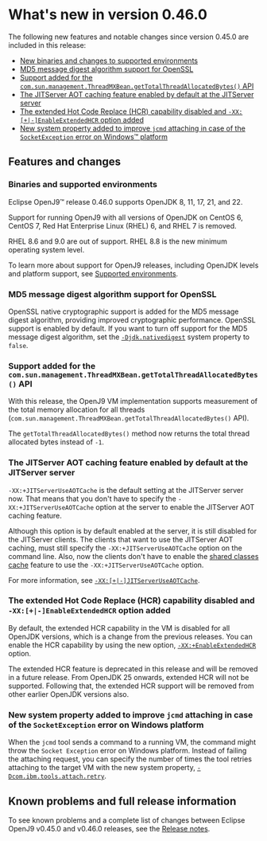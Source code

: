 <!--
* Copyright (c) 2017, 2024 IBM Corp. and others
*
* This program and the accompanying materials are made
* available under the terms of the Eclipse Public License 2.0
* which accompanies this distribution and is available at
* https://www.eclipse.org/legal/epl-2.0/ or the Apache
* License, Version 2.0 which accompanies this distribution and
* is available at https://www.apache.org/licenses/LICENSE-2.0.
*
* This Source Code may also be made available under the
* following Secondary Licenses when the conditions for such
* availability set forth in the Eclipse Public License, v. 2.0
* are satisfied: GNU General Public License, version 2 with
* the GNU Classpath Exception [1] and GNU General Public
* License, version 2 with the OpenJDK Assembly Exception [2].
*
* [1] https://www.gnu.org/software/classpath/license.html
* [2] https://openjdk.org/legal/assembly-exception.html
*
* SPDX-License-Identifier: EPL-2.0 OR Apache-2.0 OR GPL-2.0-only WITH Classpath-exception-2.0 OR GPL-2.0-only WITH OpenJDK-assembly-exception-1.0
-->

# What's new in version 0.46.0

The following new features and notable changes since version 0.45.0 are included in this release:

- [New binaries and changes to supported environments](#binaries-and-supported-environments)
- [MD5 message digest algorithm support for OpenSSL](#md5-message-digest-algorithm-support-for-openssl)
- [Support added for the `com.sun.management.ThreadMXBean.getTotalThreadAllocatedBytes()` API](#support-added-for-the-comsunmanagementthreadmxbeangettotalthreadallocatedbytes-api)
- [The JITServer AOT caching feature enabled by default at the JITServer server](#the-jitserver-aot-caching-feature-enabled-by-default-at-the-jitserver-server)
- [The extended Hot Code Replace (HCR) capability disabled and `-XX:[+|-]EnableExtendedHCR` option added](#the-extended-hot-code-replace-hcr-capability-disabled-and-xx-enableextendedhcr-option-added)
- [New system property added to improve `jcmd` attaching in case of the `SocketException` error on Windows&trade; platform](#new-system-property-added-to-improve-jcmd-attaching-in-case-of-the-socketexception-error-on-windows-platform)

## Features and changes

### Binaries and supported environments

Eclipse OpenJ9&trade; release 0.46.0 supports OpenJDK 8, 11, 17, 21, and 22.

Support for running OpenJ9 with all versions of OpenJDK on CentOS 6, CentOS 7, Red Hat Enterprise Linux (RHEL) 6, and RHEL 7 is removed.

RHEL 8.6 and 9.0 are out of support. RHEL 8.8 is the new minimum operating system level.

To learn more about support for OpenJ9 releases, including OpenJDK levels and platform support, see [Supported environments](openj9_support.md).

### MD5 message digest algorithm support for OpenSSL

OpenSSL native cryptographic support is added for the MD5 message digest algorithm, providing improved cryptographic performance. OpenSSL support is enabled by default. If you want to turn off support for the MD5 message digest algorithm, set the [`-Djdk.nativedigest`](djdknativedigest.md) system property to `false`.

### Support added for the `com.sun.management.ThreadMXBean.getTotalThreadAllocatedBytes()` API

With this release, the OpenJ9 VM implementation supports measurement of the total memory allocation for all threads (`com.sun.management.ThreadMXBean.getTotalThreadAllocatedBytes()` API).

The `getTotalThreadAllocatedBytes()` method now returns the total thread allocated bytes instead of `-1`.

### The JITServer AOT caching feature enabled by default at the JITServer server

`-XX:+JITServerUseAOTCache` is the default setting at the JITServer server now. That means that you don't have to specify the `-XX:+JITServerUseAOTCache` option at the server to enable the JITServer AOT caching feature.

Although this option is by default enabled at the server, it is still disabled for the JITServer clients. The clients that want to use the JITServer AOT caching, must still specify the `-XX:+JITServerUseAOTCache` option on the command line. Also, now the clients don't have to enable the [shared classes cache](https://www.eclipse.org/openj9/docs/shrc/) feature to use the `-XX:+JITServerUseAOTCache` option.

For more information, see [ `-XX:[+|-]JITServerUseAOTCache`](xxjitserveruseaotcache.md).

### The extended Hot Code Replace (HCR) capability disabled and `-XX:[+|-]EnableExtendedHCR` option added

By default, the extended HCR capability in the VM is disabled for all OpenJDK versions, which is a change from the previous releases. You can enable the HCR capability by using the new option, [`-XX:+EnableExtendedHCR`](xxenableextendedhcr.md) option.

The extended HCR feature is deprecated in this release and will be removed in a future release. From OpenJDK 25 onwards, extended HCR will not be supported. Following that, the extended HCR support will be removed from other earlier OpenJDK versions also.

### New system property added to improve `jcmd` attaching in case of the `SocketException` error on Windows platform

When the `jcmd` tool sends a command to a running VM, the command might throw the `Socket Exception` error on Windows platform. Instead of failing the attaching request, you can specify the number of times the tool retries attaching to the target VM with the new system property, [`-Dcom.ibm.tools.attach.retry`](dcomibmtoolsattachretry.md).

## Known problems and full release information

To see known problems and a complete list of changes between Eclipse OpenJ9 v0.45.0 and v0.46.0 releases, see the [Release notes](https://github.com/eclipse-openj9/openj9/blob/master/doc/release-notes/0.46/0.46.md).

<!-- ==== END OF TOPIC ==== version0.46.md ==== -->
